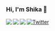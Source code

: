 ### Hi, I'm Shika 👋

[![Twitter](https://img.shields.io/badge/-Twitter-%231DA1F2.svg?&style=flat-square&logo=twitter&logoColor=white)](https://twitter.com/shika_san10)
<a href="https://github.com/anuraghazra/github-readme-stats">
   <img align="left" src="https://github-readme-stats.vercel.app/api?username=odakyu2004&count_private=true&show_icons=true&theme=radical" />
 </a>
 <a href="https://github.com/anuraghazra/github-readme-stats">
   <img align="left" src="https://github-readme-stats.vercel.app/api/top-langs/?username=odakyu2004&&count_private=true&theme=radical" />
   <img align="left" src="https://github-readme-stats.vercel.app/api/top-langs/?username=odakyu2004&count_private=true&theme=radical" />
 </a>
